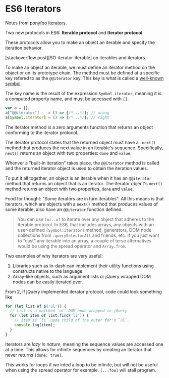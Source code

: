 # ES6 Iterators

Notes from [ponyfoo iterators](https://ponyfoo.com/articles/es6-iterators-in-depth).

Two new protocols in ES6: **Iterable protocol** and **Iterator protocol**.

These protocols allow you to make an object an iterable and specify the iteration behavior.

[stackoverflow post][SO-iterator-iterable] on iterables and iterators.

To make an object an iterable, we must define an iterator method on the object or on its prototype chain. The method must be defined at a specific key refered to as the `@@iterator` key. This key is what is called a
[well-known symbol](http://www.ecma-international.org/ecma-262/6.0/#sec-well-known-symbols).

The key name is the result of the expression `Symbol.iterator`, meaning it is a computed property name, and must be accessed with `[]`.


```js
var a = {};
a["@@iterator"]    = () => {/*...*/}; // wrong
a[Symbol.iterator] = () => {/*...*/}; // right
```

The iterator method is a zero arguments function that returns an object conforming to the iterator protocol.

The iterator protocol states that the returned object must have a `.next()` method that produces the next value in an iterable's sequence. Specifically, `next()` returns an object with two properties: `done` and `value`.

Whenver a "built-in iteration" takes place, the `@@iterator` method is called and the returned iterator object is used to obtain the iteration values.

To put it all together, an object is an iterable when it has an `@@iterator` method that returns an object that is an iterator. The iterator object's `next()` method returns an object with two properties, `done` and `value`.

Food for thought: "Some iterators are in turn iterables". All this means is that iterators, which are objects with a `next()` method that produces values of some iterable, also have an `@@iterator` function defined.

> You can use `for..of` to iterate over any object that adheres to the iterable protocol. In ES6, that includes arrays, any objects with an user-defined `[Symbol.iterator]` method, generators, DOM node collections from `.querySelectorAll` and friends, etc. If you just want to “cast” any iterable into an array, a couple of terse alternatives would be using the spread operator and `Array.from`.

Two examples of why iterators are very useful:

1. Libraries such as lo-dash can implement their utility functions using constructs native to the language.
2. Array-like objects, such as argument lists or jQuery wrapped DOM nodes can be easily iterated over.

From 2, if jQuery implemented iterator protocol, code could look something like

```js
for (let list of $('ul')) {
  // list is a matched `ul` DOM node wrapped in jQuery
  for (let item of list.find('li')) {
    // item is `li` node child of the outer for's `ul`.
    console.log(item);
  }
}
```

Iterators are *lazy in nature*, meaning the sequence values are accessed one at a time. This allows for infinite sequences by creating an iterator that never returns `{done: true}`.

This works for loops if we inted a loop to be infinite, but will not be useful when using the spread operator for example. `[...foo]` will stall program.
